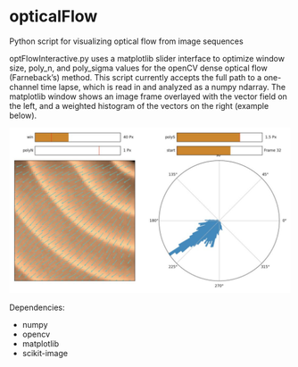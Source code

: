 # opticalFlow
Python script for visualizing optical flow from image sequences

optFlowInteractive.py uses a matplotlib slider interface to optimize window size, poly_n, and poly_sigma values for the openCV dense optical flow (Farneback’s) method. This script currently accepts the full path to a one-channel time lapse, which is read in and analyzed as a numpy ndarray. The matplotlib window shows an image frame overlayed with the vector field on the left, and a weighted histogram of the vectors on the right (example below).

![alt text](https://github.com/zacswider/opticalFlow/blob/inProgress/exampleInterface.jpg)

Dependencies:
- numpy
- opencv
- matplotlib
- scikit-image




